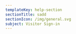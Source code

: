 ```yaml
---
templateKey: help-section
sectionTitle: sadd
sectionIcon: /img/general.svg
subject: Visitor Sign-in
---
```


